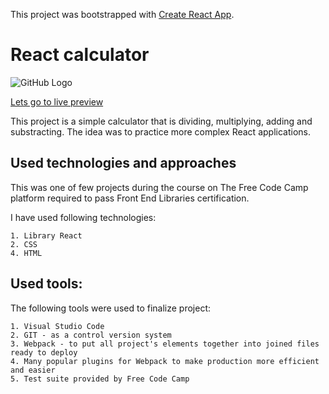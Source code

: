 This project was bootstrapped with [Create React App](https://github.com/facebook/create-react-app).

# React calculator

![GitHub Logo](/images/calc.bmp)


[Lets go to live preview](https://pdoubleu.github.io/react_calculator_exercise_04_2020)


This project is a simple calculator that is dividing, multiplying, adding and substracting. The idea was to practice more complex React applications.


## Used technologies and approaches

This was one of few projects during the course on The Free Code Camp platform required to pass Front End Libraries certification. 

I have used following technologies:

    1. Library React
    2. CSS
    4. HTML

## Used tools:

The following tools were used to finalize project:

    1. Visual Studio Code
    2. GIT - as a control version system
    3. Webpack - to put all project's elements together into joined files ready to deploy
    4. Many popular plugins for Webpack to make production more efficient and easier
    5. Test suite provided by Free Code Camp

